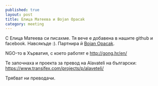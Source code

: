 ```yaml
---
published: true
layout: post
title: Елица Матеева и Bojan Opacak
category: meeting
---
```


С Елица Матеева си писахме. Тя вече е добавена в нашите github и facebook. Навсякъде :). Партнира й [Bojan Opacak](https://twitter.com/ninjaBojan "Елица Матеева и Bojan Opacak").

NGO-то в Хърватия, с което работят е http://gong.hr/en/

Te започнаха и проекта за превод на Alavateli на български:  https://www.transifex.com/projects/p/alaveteli/

Трябват ни преводачи.